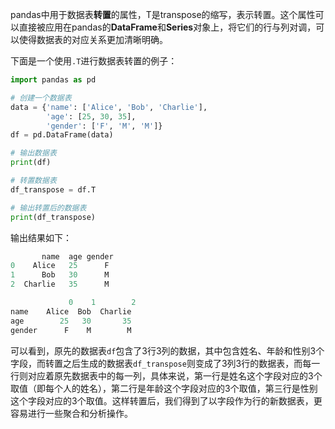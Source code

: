 pandas中用于数据表**转置**的属性，T是transpose的缩写，表示转置。这个属性可以直接被应用在pandas的**DataFrame**和**Series**对象上，将它们的行与列对调，可以使得数据表的对应关系更加清晰明确。

下面是一个使用`.T`进行数据表转置的例子：

```python
import pandas as pd

# 创建一个数据表
data = {'name': ['Alice', 'Bob', 'Charlie'],
        'age': [25, 30, 35],
        'gender': ['F', 'M', 'M']}
df = pd.DataFrame(data)

# 输出数据表
print(df)

# 转置数据表
df_transpose = df.T

# 输出转置后的数据表
print(df_transpose)
```

输出结果如下：

```python
       name  age gender
0    Alice   25      F
1      Bob   30      M
2  Charlie   35      M

             0    1        2
name    Alice  Bob  Charlie
age        25   30       35
gender      F    M        M
```

可以看到，原先的数据表`df`包含了3行3列的数据，其中包含姓名、年龄和性别3个字段，而转置之后生成的数据表`df_transpose`则变成了3列3行的数据表，而每一行则对应着原先数据表中的每一列，具体来说，第一行是姓名这个字段对应的3个取值（即每个人的姓名），第二行是年龄这个字段对应的3个取值，第三行是性别这个字段对应的3个取值。这样转置后，我们得到了以字段作为行的新数据表，更容易进行一些聚合和分析操作。